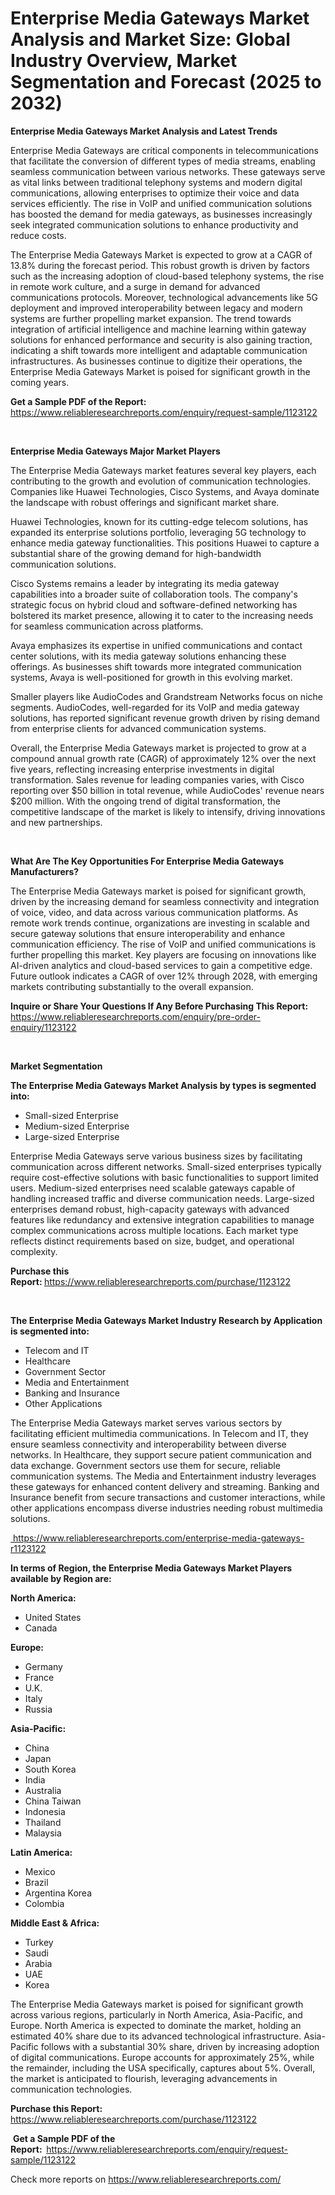 <p><h1>Enterprise Media Gateways Market Analysis and Market Size: Global Industry Overview, Market Segmentation and Forecast (2025 to 2032)</h1></p><p><strong>Enterprise Media Gateways Market Analysis and Latest Trends</strong></p>
<p><p>Enterprise Media Gateways are critical components in telecommunications that facilitate the conversion of different types of media streams, enabling seamless communication between various networks. These gateways serve as vital links between traditional telephony systems and modern digital communications, allowing enterprises to optimize their voice and data services efficiently. The rise in VoIP and unified communication solutions has boosted the demand for media gateways, as businesses increasingly seek integrated communication solutions to enhance productivity and reduce costs.</p><p>The Enterprise Media Gateways Market is expected to grow at a CAGR of 13.8% during the forecast period. This robust growth is driven by factors such as the increasing adoption of cloud-based telephony systems, the rise in remote work culture, and a surge in demand for advanced communications protocols. Moreover, technological advancements like 5G deployment and improved interoperability between legacy and modern systems are further propelling market expansion. The trend towards integration of artificial intelligence and machine learning within gateway solutions for enhanced performance and security is also gaining traction, indicating a shift towards more intelligent and adaptable communication infrastructures. As businesses continue to digitize their operations, the Enterprise Media Gateways Market is poised for significant growth in the coming years.</p></p>
<p><strong>Get a Sample PDF of the Report:&nbsp;</strong> <a href="https://www.reliableresearchreports.com/enquiry/request-sample/1123122?utm_campaign=2229&utm_medium=2&utm_source=Github&utm_content=ia&utm_term=15022025&utm_id=enterprise-media-gateways">https://www.reliableresearchreports.com/enquiry/request-sample/1123122</a></p>
<p>&nbsp;</p>
<p><strong>Enterprise Media Gateways Major Market Players</strong></p>
<p><p>The Enterprise Media Gateways market features several key players, each contributing to the growth and evolution of communication technologies. Companies like Huawei Technologies, Cisco Systems, and Avaya dominate the landscape with robust offerings and significant market share. </p><p>Huawei Technologies, known for its cutting-edge telecom solutions, has expanded its enterprise solutions portfolio, leveraging 5G technology to enhance media gateway functionalities. This positions Huawei to capture a substantial share of the growing demand for high-bandwidth communication solutions.</p><p>Cisco Systems remains a leader by integrating its media gateway capabilities into a broader suite of collaboration tools. The company's strategic focus on hybrid cloud and software-defined networking has bolstered its market presence, allowing it to cater to the increasing needs for seamless communication across platforms.</p><p>Avaya emphasizes its expertise in unified communications and contact center solutions, with its media gateway solutions enhancing these offerings. As businesses shift towards more integrated communication systems, Avaya is well-positioned for growth in this evolving market.</p><p>Smaller players like AudioCodes and Grandstream Networks focus on niche segments. AudioCodes, well-regarded for its VoIP and media gateway solutions, has reported significant revenue growth driven by rising demand from enterprise clients for advanced communication systems. </p><p>Overall, the Enterprise Media Gateways market is projected to grow at a compound annual growth rate (CAGR) of approximately 12% over the next five years, reflecting increasing enterprise investments in digital transformation. Sales revenue for leading companies varies, with Cisco reporting over $50 billion in total revenue, while AudioCodes' revenue nears $200 million. With the ongoing trend of digital transformation, the competitive landscape of the market is likely to intensify, driving innovations and new partnerships.</p></p>
<p>&nbsp;</p>
<p><strong>What Are The Key Opportunities For Enterprise Media Gateways Manufacturers?</strong></p>
<p><p>The Enterprise Media Gateways market is poised for significant growth, driven by the increasing demand for seamless connectivity and integration of voice, video, and data across various communication platforms. As remote work trends continue, organizations are investing in scalable and secure gateway solutions that ensure interoperability and enhance communication efficiency. The rise of VoIP and unified communications is further propelling this market. Key players are focusing on innovations like AI-driven analytics and cloud-based services to gain a competitive edge. Future outlook indicates a CAGR of over 12% through 2028, with emerging markets contributing substantially to the overall expansion.</p></p>
<p><strong>Inquire or Share Your Questions If Any Before Purchasing This Report:</strong> <a href="https://www.reliableresearchreports.com/enquiry/pre-order-enquiry/1123122?utm_campaign=2229&utm_medium=2&utm_source=Github&utm_content=ia&utm_term=15022025&utm_id=enterprise-media-gateways">https://www.reliableresearchreports.com/enquiry/pre-order-enquiry/1123122</a></p>
<p>&nbsp;</p>
<p><strong>Market Segmentation</strong></p>
<p><strong>The Enterprise Media Gateways Market Analysis by types is segmented into:</strong></p>
<p><ul><li>Small-sized Enterprise</li><li>Medium-sized Enterprise</li><li>Large-sized Enterprise</li></ul></p>
<p><p>Enterprise Media Gateways serve various business sizes by facilitating communication across different networks. Small-sized enterprises typically require cost-effective solutions with basic functionalities to support limited users. Medium-sized enterprises need scalable gateways capable of handling increased traffic and diverse communication needs. Large-sized enterprises demand robust, high-capacity gateways with advanced features like redundancy and extensive integration capabilities to manage complex communications across multiple locations. Each market type reflects distinct requirements based on size, budget, and operational complexity.</p></p>
<p><strong>Purchase this Report:&nbsp;</strong><a href="https://www.reliableresearchreports.com/purchase/1123122?utm_campaign=2229&utm_medium=2&utm_source=Github&utm_content=ia&utm_term=15022025&utm_id=enterprise-media-gateways">https://www.reliableresearchreports.com/purchase/1123122</a></p>
<p>&nbsp;</p>
<p><strong>The Enterprise Media Gateways Market Industry Research by Application is segmented into:</strong></p>
<p><ul><li>Telecom and IT</li><li>Healthcare</li><li>Government Sector</li><li>Media and Entertainment</li><li>Banking and Insurance</li><li>Other Applications</li></ul></p>
<p><p>The Enterprise Media Gateways market serves various sectors by facilitating efficient multimedia communications. In Telecom and IT, they ensure seamless connectivity and interoperability between diverse networks. In Healthcare, they support secure patient communication and data exchange. Government sectors use them for secure, reliable communication systems. The Media and Entertainment industry leverages these gateways for enhanced content delivery and streaming. Banking and Insurance benefit from secure transactions and customer interactions, while other applications encompass diverse industries needing robust multimedia solutions.</p></p>
<p><a href="https://www.reliableresearchreports.com/enterprise-media-gateways-r1123122?utm_campaign=2229&utm_medium=2&utm_source=Github&utm_content=ia&utm_term=15022025&utm_id=enterprise-media-gateways">&nbsp;https://www.reliableresearchreports.com/enterprise-media-gateways-r1123122</a></p>
<p><strong>In terms of Region, the Enterprise Media Gateways Market Players available by Region are:</strong></p>
<p>
    <p> <strong> North America: </strong>
        <ul>
            <li>United States</li>
            <li>Canada</li>
        </ul>
        </p> 
    <p> <strong> Europe: </strong>
        <ul>
            <li>Germany</li>
            <li>France</li>
            <li>U.K.</li>
            <li>Italy</li>
            <li>Russia</li>
        </ul>
        </p> 
    <p> <strong> Asia-Pacific: </strong>
        <ul>
            <li>China</li>
            <li>Japan</li>
            <li>South Korea</li>
            <li>India</li>
            <li>Australia</li>
            <li>China Taiwan</li>
            <li>Indonesia</li>
            <li>Thailand</li>
            <li>Malaysia</li>
        </ul>
        </p> 
    <p> <strong> Latin America: </strong>
        <ul>
            <li>Mexico</li>
            <li>Brazil</li>
            <li>Argentina Korea</li>
            <li>Colombia</li>
        </ul>
        </p> 
    <p> <strong> Middle East & Africa: </strong>
        <ul>
            <li>Turkey</li>
            <li>Saudi</li>
            <li>Arabia</li>
            <li>UAE</li>
            <li>Korea</li>
        </ul>
    </p>
    </p>
<p><p>The Enterprise Media Gateways market is poised for significant growth across various regions, particularly in North America, Asia-Pacific, and Europe. North America is expected to dominate the market, holding an estimated 40% share due to its advanced technological infrastructure. Asia-Pacific follows with a substantial 30% share, driven by increasing adoption of digital communications. Europe accounts for approximately 25%, while the remainder, including the USA specifically, captures about 5%. Overall, the market is anticipated to flourish, leveraging advancements in communication technologies.</p></p>
<p><strong>Purchase this Report: </strong><a href="https://www.reliableresearchreports.com/purchase/1123122?utm_campaign=2229&utm_medium=2&utm_source=Github&utm_content=ia&utm_term=15022025&utm_id=enterprise-media-gateways">https://www.reliableresearchreports.com/purchase/1123122</a></p>
<p>&nbsp;<strong>Get a Sample PDF of the Report:&nbsp;&nbsp;</strong><a href="https://www.reliableresearchreports.com/enquiry/request-sample/1123122?utm_campaign=2229&utm_medium=2&utm_source=Github&utm_content=ia&utm_term=15022025&utm_id=enterprise-media-gateways">https://www.reliableresearchreports.com/enquiry/request-sample/1123122</a></p>
<p><strong></strong></p>
<p>Check more reports on <a href="https://www.reliableresearchreports.com/?utm_campaign=2229&utm_medium=2&utm_source=Github&utm_content=ia&utm_term=15022025&utm_id=enterprise-media-gateways">https://www.reliableresearchreports.com/</a></p>
